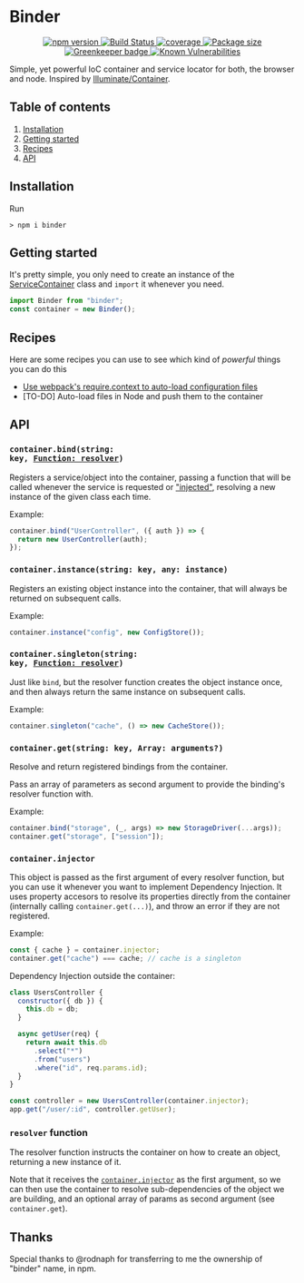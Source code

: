 # Binder

<p align="center">
  <a href="https://www.npmjs.com/package/binder">
    <img src="https://img.shields.io/npm/v/binder.svg" alt="npm version">
  </a>
  <a href="https://travis-ci.org/Frondor/binder">
    <img src="https://img.shields.io/travis/Frondor/binder/master.svg" alt="Build Status">
  </a>
  <a href="https://codecov.io/gh/Frondor/binder">
    <img src="https://img.shields.io/codecov/c/github/frondor/binder/master.svg" alt="coverage">
  </a>
  <a href="https://bundlephobia.com/result?p=binder@latest">
    <img src="https://img.shields.io/bundlephobia/minzip/binder.svg" alt="Package size">
  </a>
  <a href="https://greenkeeper.io/">
    <img src="https://badges.greenkeeper.io/Frondor/binder.svg" alt="Greenkeeper badge">
  </a>
  <a href="https://snyk.io/test/npm/binder">
    <img src="https://snyk.io/test/npm/binder/badge.svg" alt="Known Vulnerabilities">
  </a>
</p>

Simple, yet powerful IoC container and service locator for both, the browser and node.
Inspired by [Illuminate/Container](https://github.com/illuminate/container).

## Table of contents

1. [Installation](#installation)
2. [Getting started](#getting-started)
3. [Recipes](#recipes)
4. [API](#api)

## Installation

Run

```console
> npm i binder
```

## Getting started

It's pretty simple, you only need to create an instance of the [ServiceContainer](src/ServiceContainer.js) class and `import` it whenever you need.

```js
import Binder from "binder";
const container = new Binder();
```
## Recipes

Here are some recipes you can use to see which kind of *powerful* things you can do this
- [Use webpack's require.context to auto-load configuration files](https://gist.github.com/Frondor/122607d4df80b0659ae66489c0872e58)
- [TO-DO] Auto-load files in Node and push them to the container

## API

### <code>container.bind(string: key, <a href="#resolver-function">Function: resolver</a>)</code>

Registers a service/object into the container, passing a function that will be called whenever the service is requested or ["injected"](#containerinjector), resolving a new instance of the given class each time.

Example:

```js
container.bind("UserController", ({ auth }) => {
  return new UserController(auth);
});
```

### `container.instance(string: key, any: instance)`

Registers an existing object instance into the container, that will always be returned on subsequent calls.

Example:

```js
container.instance("config", new ConfigStore());
```

### <code>container.singleton(string: key, <a href="#resolver-function">Function: resolver</a>)</code>

Just like `bind`, but the resolver function creates the object instance once, and then always return the same instance on subsequent calls.

Example:

```js
container.singleton("cache", () => new CacheStore());
```

### `container.get(string: key, Array: arguments?)`

Resolve and return registered bindings from the container.

Pass an array of parameters as second argument to provide the binding's resolver function with.

Example:

```js
container.bind("storage", (_, args) => new StorageDriver(...args));
container.get("storage", ["session"]);
```

### `container.injector`

This object is passed as the first argument of every resolver function, but you can use it whenever you want to implement Dependency Injection.
It uses property accesors to resolve its properties directly from the container (internally calling `container.get(...)`), and throw an error if they are not registered.

Example:

```js
const { cache } = container.injector;
container.get("cache") === cache; // cache is a singleton
```

Dependency Injection outside the container:

```js
class UsersController {
  constructor({ db }) {
    this.db = db;
  }

  async getUser(req) {
    return await this.db
      .select("*")
      .from("users")
      .where("id", req.params.id);
  }
}

const controller = new UsersController(container.injector);
app.get("/user/:id", controller.getUser);
```

### `resolver` function

The resolver function instructs the container on how to create an object, returning a new instance of it.

Note that it receives the [`container.injector`](#containerinjector) as the first argument, so we can then use the container to resolve sub-dependencies of the object we are building, and an optional array of params as second argument (see `container.get`).

## Thanks

Special thanks to @rodnaph for transferring to me the ownership of "binder" name, in npm.
